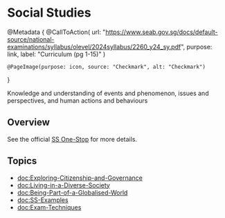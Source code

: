 # Social Studies

@Metadata {
    @CallToAction(
        url: "https://www.seab.gov.sg/docs/default-source/national-examinations/syllabus/olevel/2024syllabus/2260_y24_sy.pdf",
        purpose: link,
        label: "Curriculum (pg 1-15)"
    )

    @PageImage(purpose: icon, source: "Checkmark", alt: "Checkmark")
}

Knowledge and understanding of events and phenomenon, issues and perspectives, and human actions and behaviours

## Overview

See the official [SS One-Stop](https://sites.google.com/sst.edu.sg/ss-one-stop-s4-2024/home) for more details.

## Topics
- <doc:Exploring-Citizenship-and-Governance>
- <doc:Living-in-a-Diverse-Society>
- <doc:Being-Part-of-a-Globalised-World>
- <doc:SS-Examples>
- <doc:Exam-Techniques>